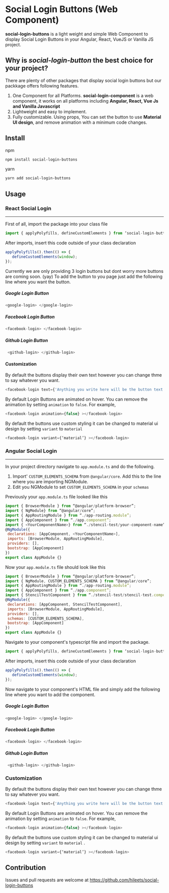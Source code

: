 
# Social Login Buttons (Web Component)

**__social-login-buttons__** is a light weight and simple Web Component to display Social Login Buttons in your Angular, React, VueJS or Vanilla JS project.


## Why is _social-login-button_ the best choice for your project?
There are plenty of other packages that display social login buttons but our packkage offers following features.
1. One Component for all Platforms. **social-login-component** is a web component, it works on all platforms including **Angular, React, Vue Js and Vanilla Javascript**
2. Lightweight and easy to implement.
3. Fully customizable. Using props, You can set the button to use **Material UI design**, and remove animation with a minimum code changes.

## Install     
npm
```bash
npm install social-login-buttons
```
yarn
```bash
yarn add social-login-buttons
```



## Usage

### React Social Login
---

First of all, import the package into your class file
```javascript
import { applyPolyfills, defineCustomElements } from ‘social-login-buttons/loader’;
```

After imports, insert this code outside of your class declaration
```javascript
applyPolyfills().then(() => {
   defineCustomElements(window);
});
```

Currently we are only providing 3 login buttons but dont worry more buttons are coming soon. (yay)
To add the button to you page just add the following line where you want the button.
##### Google Login Button
```javascript
<google-login> </google-login>
```
##### Facebook Login Button
```javascript
<facebook-login> </facebook-login>
```

##### Github Login Button   
```javascript
 <github-login> </github-login>
```

#### Customization
By default the buttons display their own text however you can change thme to say whatever you want.
```javascript
<facebook-login text={'Anything you write here will be the button text'} ></facebook-login>
```
By default Login Buttons are animated on hover. You can remove the animation by setting `animation` to `false`. For example,
```javascript
<facebook-login animation={false} ></facebook-login>
```
By default the buttons use custom styling it can be changed to material ui design by setting `variant` to `material` 

```javascript
<facebook-login variant={‘material’} ></facebook-login>
```



### Angular Social Login
---

In your project directory navigate to `app.module.ts` and do the following.
1. Import' `CUSTOM_ELEMENTS_SCHEMA` from `@angular/core`. Add this to the line where you are importing NGModule.
2. Edit you NGModule to set `CUSTOM_ELEMENTS_SCHEMA` in your `schemas`

Previously your `app.module.ts` file looked like this
```javascript
import { BrowserModule } from “@angular/platform-browser”;
import { NgModule} from “@angular/core”;
import { AppRoutingModule } from “./app-routing.module”;
import { AppComponent } from “./app.component”;
import { <YourComponentName>} from “./stencil-test/your-component-name”;
@NgModule({
 declarations: [AppComponent, <YourComponentName>],
 imports: [BrowserModule, AppRoutingModule],
 providers: [],
 bootstrap: [AppComponent]
})
export class AppModule {}
```


Now your `app.module.ts` file should look like this
```javascript
import { BrowserModule } from “@angular/platform-browser”;
import { NgModule, CUSTOM_ELEMENTS_SCHEMA } from “@angular/core”;
import { AppRoutingModule } from “./app-routing.module”;
import { AppComponent } from “./app.component”;
import { StencilTestComponent } from “./stencil-test/stencil-test.component”;
@NgModule({
 declarations: [AppComponent, StencilTestComponent],
 imports: [BrowserModule, AppRoutingModule],
 providers: [],
 schemas: [CUSTOM_ELEMENTS_SCHEMA],
 bootstrap: [AppComponent]
})
export class AppModule {}

```

Navigate to your component's typescript file and import the package.
```javascript
import { applyPolyfills, defineCustomElements } from ‘social-login-buttons/loader’;
```

After imports, insert this code outside of your class declaration
```javascript
applyPolyfills().then(() => {
   defineCustomElements(window);
});
```

Now navigate to your component's HTML file and simply add the following line where you want to add the component.
##### Google Login Button
```javascript
<google-login> </google-login>
```
##### Facebook Login Button
```javascript
<facebook-login> </facebook-login>
```

##### Github Login Button   
```javascript
 <github-login> </github-login>
```

### Customization
By default the buttons display their own text however you can change thme to say whatever you want.
```javascript
<facebook-login text={'Anything you write here will be the button text'} ></facebook-login>
```
By default Login Buttons are animated on hover. You can remove the animation by setting `animation` to `false`. For example,
```javascript
<facebook-login animation={false} ></facebook-login>
```
By default the buttons use custom styling it can be changed to material ui design by setting `variant` to `material` .

```javascript
<facebook-login variant={‘material’} ></facebook-login>
```


## Contribution
Issues and pull requests are welcome at https://github.com/hileets/social-login-buttons

 















